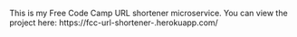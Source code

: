 This is my Free Code Camp URL shortener microservice. You can view the project here: https://fcc-url-shortener-.herokuapp.com/
